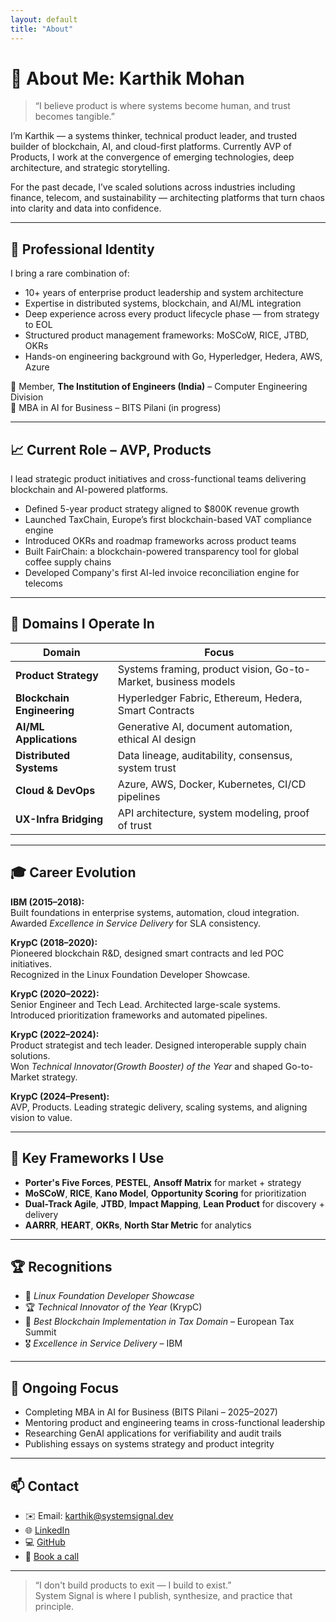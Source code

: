 ```yaml
---
layout: default
title: "About"
---
```


# 👋 About Me: Karthik Mohan

> “I believe product is where systems become human, and trust becomes tangible.”

I’m Karthik — a systems thinker, technical product leader, and trusted builder of blockchain, AI, and cloud-first platforms. Currently AVP of Products, I work at the convergence of emerging technologies, deep architecture, and strategic storytelling.

For the past decade, I’ve scaled solutions across industries including finance, telecom, and sustainability — architecting platforms that turn chaos into clarity and data into confidence.

---

## 🧭 Professional Identity

I bring a rare combination of:
- 10+ years of enterprise product leadership and system architecture  
- Expertise in distributed systems, blockchain, and AI/ML integration  
- Deep experience across every product lifecycle phase — from strategy to EOL  
- Structured product management frameworks: MoSCoW, RICE, JTBD, OKRs  
- Hands-on engineering background with Go, Hyperledger, Hedera, AWS, Azure

📌 Member, **The Institution of Engineers (India)** – Computer Engineering Division  
📘 MBA in AI for Business – BITS Pilani (in progress)

---

## 📈 Current Role – AVP, Products

I lead strategic product initiatives and cross-functional teams delivering blockchain and AI-powered platforms.

- Defined 5-year product strategy aligned to $800K revenue growth  
- Launched TaxChain, Europe’s first blockchain-based VAT compliance engine  
- Introduced OKRs and roadmap frameworks across product teams  
- Built FairChain: a blockchain-powered transparency tool for global coffee supply chains  
- Developed Company's first AI-led invoice reconciliation engine for telecoms

---

## 🧠 Domains I Operate In

| Domain | Focus |
|--------|-------|
| **Product Strategy** | Systems framing, product vision, Go-to-Market, business models  
| **Blockchain Engineering** | Hyperledger Fabric, Ethereum, Hedera, Smart Contracts  
| **AI/ML Applications** | Generative AI, document automation, ethical AI design  
| **Distributed Systems** | Data lineage, auditability, consensus, system trust  
| **Cloud & DevOps** | Azure, AWS, Docker, Kubernetes, CI/CD pipelines  
| **UX-Infra Bridging** | API architecture, system modeling, proof of trust

---

## 🎓 Career Evolution

**IBM (2015–2018):**  
Built foundations in enterprise systems, automation, cloud integration.  
Awarded *Excellence in Service Delivery* for SLA consistency.

**KrypC (2018–2020):**  
Pioneered blockchain R&D, designed smart contracts and led POC initiatives.  
Recognized in the Linux Foundation Developer Showcase.

**KrypC (2020–2022):**  
Senior Engineer and Tech Lead. Architected large-scale systems.  
Introduced prioritization frameworks and automated pipelines.

**KrypC (2022–2024):**  
Product strategist and tech leader. Designed interoperable supply chain solutions.  
Won *Technical Innovator(Growth Booster) of the Year* and shaped Go-to-Market strategy.

**KrypC (2024–Present):**  
AVP, Products. Leading strategic delivery, scaling systems, and aligning vision to value.

---

## 🧩 Key Frameworks I Use

- **Porter's Five Forces**, **PESTEL**, **Ansoff Matrix** for market + strategy  
- **MoSCoW**, **RICE**, **Kano Model**, **Opportunity Scoring** for prioritization  
- **Dual-Track Agile**, **JTBD**, **Impact Mapping**, **Lean Product** for discovery + delivery  
- **AARRR**, **HEART**, **OKRs**, **North Star Metric** for analytics

---

## 🏆 Recognitions

- 🏅 *Linux Foundation Developer Showcase*  
- 🏆 *Technical Innovator of the Year* (KrypC)  
- 🥇 *Best Blockchain Implementation in Tax Domain* – European Tax Summit  
- 🎖️ *Excellence in Service Delivery* – IBM

---

## 🧠 Ongoing Focus

- Completing MBA in AI for Business (BITS Pilani – 2025–2027)  
- Mentoring product and engineering teams in cross-functional leadership  
- Researching GenAI applications for verifiability and audit trails  
- Publishing essays on systems strategy and product integrity

---

## 📫 Contact

- ✉️ Email: karthik@systemsignal.dev  
- 🌐 [LinkedIn](https://linkedin.com/in/karthik-m-portfolio)  
- 💻 [GitHub](https://github.com/elkarto91)  
- 📅 [Book a call](/contact)

---

> “I don't build products to exit — I build to exist.”  
> System Signal is where I publish, synthesize, and practice that principle.